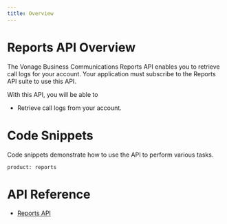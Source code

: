 ```yaml
---
title: Overview
---
```

# Reports API Overview

The Vonage Business Communications Reports API enables you to retrieve call logs for your account. Your application must subscribe to the Reports API suite to use this API.

With this API, you will be able to 

* Retrieve call logs from your account. 

# Code Snippets

Code snippets demonstrate how to use the API to perform various tasks.

```code_snippet_list
product: reports
```

# API Reference

* [Reports API](/api/reports)

